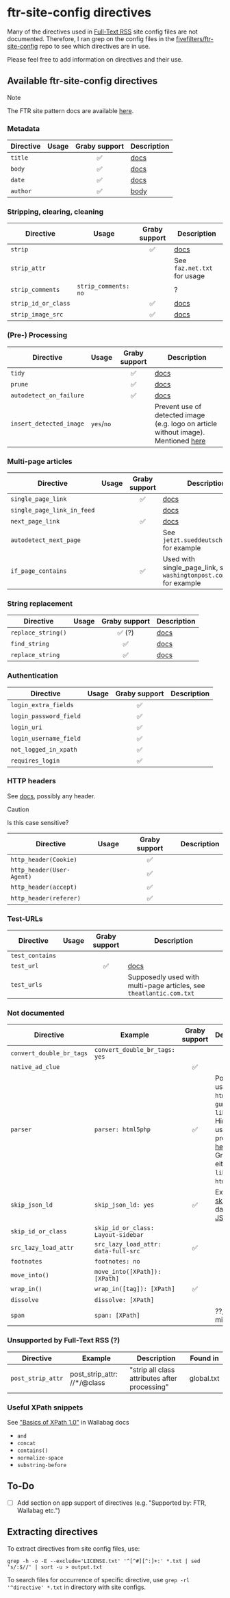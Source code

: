 # ftr-site-config directives
Many of the directives used in [Full-Text RSS](https://help.fivefilters.org/full-text-rss) site config files are not documented. Therefore, I ran grep on the config files in the [fivefilters/ftr-site-config](https://github.com/fivefilters/ftr-site-config) repo to see which directives are in use.

Please feel free to add information on directives and their use.

## Available ftr-site-config directives
> [!NOTE]
> The FTR site pattern docs are available [here](https://help.fivefilters.org/full-text-rss/site-patterns.html#pattern-format).

### Metadata
| Directive | Usage    | Graby support | Description |
|-----------|----------|:-------------:|-------------|
| `title`   |          | &#9989;       | [docs](https://help.fivefilters.org/full-text-rss/site-patterns.html#title-xpath)  |
| `body`    |          | &#9989;       | [docs](https://help.fivefilters.org/full-text-rss/site-patterns.html#body-xpath)   |
| `date`    |          | &#9989;       | [docs](https://help.fivefilters.org/full-text-rss/site-patterns.html#date-xpath)   |
| `author`  |          | &#9989;       | [body](https://help.fivefilters.org/full-text-rss/site-patterns.html#author-xpath) |

### Stripping, clearing, cleaning
| Directive           | Usage                 | Graby support | Description  |
|---------------------|-----------------------|:-------------:|--------------|
| `strip`             |                       | &#9989;       | [docs](https://help.fivefilters.org/full-text-rss/site-patterns.html#strip-xpath) |
| `strip_attr`        |                       |               | See `faz.net.txt` for usage  |
| `strip_comments`    | `strip_comments: no`  |               | ?            |
| `strip_id_or_class` |                       | &#9989;       | [docs](https://help.fivefilters.org/full-text-rss/site-patterns.html#strip-id-or-class-string) |
| `strip_image_src`   |                       | &#9989;       | [docs](https://help.fivefilters.org/full-text-rss/site-patterns.html#strip-image-src-string)   |

### (Pre-) Processing
| Directive               | Usage      | Graby support | Description |
|-------------------------|------------|:-------------:|-------------|
| `tidy`                  |            | &#9989;       | [docs](https://help.fivefilters.org/full-text-rss/site-patterns.html#tidy-yes-no)  |
| `prune`                 |            | &#9989;       | [docs](https://help.fivefilters.org/full-text-rss/site-patterns.html#prune-yes-no-default-yes) |
| `autodetect_on_failure` |            | &#9989;       | [docs](https://help.fivefilters.org/full-text-rss/site-patterns.html#autodetect-on-failure-yes-no-default-yes) |
| `insert_detected_image` | `yes`/`no` |               | Prevent use of detected image (e.g. logo on article without image). Mentioned [here](https://github.com/fivefilters/ftr-site-config/pull/1251#issuecomment-1817654995) |

### Multi-page articles
| Directive                   | Usage     | Graby support | Description |
|-----------------------------|-----------|:-------------:|-------------|
| `single_page_link`          |           | &#9989;       | [docs](https://help.fivefilters.org/full-text-rss/site-patterns.html#single-page-link-xpath)  |
| `single_page_link_in_feed`  |           |               | [docs](https://help.fivefilters.org/full-text-rss/site-patterns.html#single-page-link-in-feed-xpath)  |
| `next_page_link`            |           | &#9989;       | [docs](https://help.fivefilters.org/full-text-rss/site-patterns.html#next-page-link-xpath)  |
| `autodetect_next_page`      |           |               | See `jetzt.sueddeutsche.de.txt` for example |
| `if_page_contains`          |           | &#9989;       | Used with single_page_link, see `washingtonpost.com.txt` for example  |

### String replacement
| Directive             | Usage    | Graby support | Description |
|-----------------------|----------|:-------------:|-------------|
| `replace_string()`    |          | &#9989; (?)   | [docs](https://help.fivefilters.org/full-text-rss/site-patterns.html#replace-string-string-to-find-replacement-string) |
| `find_string  `       |          | &#9989;       | [docs](https://help.fivefilters.org/full-text-rss/site-patterns.html#replace-string-string-to-find-replacement-string) |
| `replace_string  `    |          | &#9989;       | [docs](https://help.fivefilters.org/full-text-rss/site-patterns.html#replace-string-string-to-find-replacement-string) |

### Authentication
| Directive               | Usage    | Graby support | Description |
|-------------------------|----------|:-------------:|-------------|
| `login_extra_fields`    |          | &#9989;       |             |
| `login_password_field`  |          | &#9989;       |             |
| `login_uri`             |          | &#9989;       |             |
| `login_username_field`  |          | &#9989;       |             |
| `not_logged_in_xpath`   |          | &#9989;       |             |
| `requires_login`        |          | &#9989;       |             |

### HTTP headers
See [docs](https://help.fivefilters.org/full-text-rss/site-patterns.html#http-header-header-name-header-value), possibly any header.

> [!CAUTION]
> Is this case sensitive?

| Directive                 | Usage    | Graby support | Description |
|---------------------------|----------|:-------------:|-------------|
| `http_header(Cookie)`     |          | &#9989;       |             |
| `http_header(User-Agent)` |          | &#9989;       |             |
| `http_header(accept)`     |          | &#9989;       |             |
| `http_header(referer)`    |          | &#9989;       |             |

### Test-URLs
| Directive               | Usage    | Graby support | Description |
|-------------------------|----------|:-------------:|-------------|
| `test_contains`         |          |               |             |
| `test_url`              |          | &#9989;       | [docs](https://help.fivefilters.org/full-text-rss/site-patterns.html#test-url-string)  |
| `test_urls`             |          |               | Supposedly used with multi-page articles, see `theatlantic.com.txt`  |

### Not documented
| Directive                 | Example                     | Graby support | Description                       | Found in          |
|---------------------------|-----------------------------|:-------------:|-----------------------------------|-------------------|
| `convert_double_br_tags`  | `convert_double_br_tags: yes` |             |                                   | scilogs.de.txt    |
| `native_ad_clue`          |                             | &#9989;       |                                   | buzzfeed.com.txt  |
| `parser`                  | `parser: html5php`          | &#9989;       | Possibly used with `html5php`, `gumbo`, `libxml`. <br> Hint on usage provided [here](https://help.fivefilters.org/full-text-rss/site-patterns.html#tidy-yes-no).<br> Graby [uses](https://github.com/j0k3r/graby/blob/master/src/SiteConfig/SiteConfig.php#L142) either `libxml` or `html5lib`.                                  | nymag.com.txt     |
| `skip_json_ld`            | `skip_json_ld: yes`         | &#9989;       | Explicitly [skip](https://github.com/j0k3r/graby/blob/master/src/SiteConfig/SiteConfig.php#L197) getting data from [JSON-LD](https://en.wikipedia.org/wiki/JSON-LD). | spiegel.de.txt    |
| `skip_id_or_class`        | `skip_id_or_class: Layout-sidebar`  |       |                                   | github.com.txt    |
| `src_lazy_load_attr`      | `src_lazy_load_attr: data-full-src` | &#9989; |                                 | slate.fr.txt      |
| `footnotes`               | `footnotes: no`             |               |                                   | jetzt.sueddeutsche.de.txt |
| `move_into()`             | `move_into([XPath]): [XPath]` |             |                                   | smithsonianmag.com.txt  |
| `wrap_in()`               | `wrap_in([tag]): [XPath]`   | &#9989;       |                                   | smithsonianmag.com.txt  |
| `dissolve`                | `dissolve: [XPath]`         |               |                                   | bbc.com.txt       |
| `span`                    | `span: [XPath]`             |               |??, possibly mistake?              | cloud.google.com.txt  |

### Unsupported by Full-Text RSS (?)
| Directive         | Example                     | Description                       | Found in          |
|-------------------|-----------------------------|-----------------------------------|-------------------|
| `post_strip_attr` | post_strip_attr: //*/@class | "strip all class attributes after processing"  | global.txt |

### Useful XPath snippets
See ["Basics of XPath 1.0"](https://doc.wallabag.org/en/user/errors_during_fetching) in Wallabag docs
- `and`
- `concat`
- `contains()`
- `normalize-space`
- `substring-before`

## To-Do
- [ ] Add section on app support of directives (e.g. "Supported by: FTR, Wallabag etc.")

## Extracting directives
To extract directives from site config files, use:
```
grep -h -o -E --exclude='LICENSE.txt' '^[^#][^:]+:' *.txt | sed 's/:$//' | sort -u > output.txt
```

To search files for occurrence of specific directive, use `grep -rl '^directive' *.txt` in directory with site configs.

